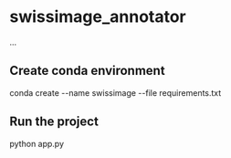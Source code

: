 # swissimage_annotator
...
## Create conda environment
conda create --name swissimage --file requirements.txt


## Run the project

python app.py


